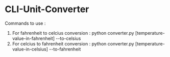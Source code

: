# CLI-Unit-Converter

Commands to use : 
1. For fahrenheit to celcius conversion : python converter.py [temperature-value-in-fahrenheit] --to-celsius
2. For celcius to fahrenheit conversion : python converter.py [temperature-value-in-celsius] --to-fahrenheit
